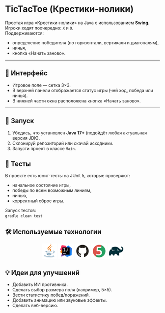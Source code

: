 # TicTacToe (Крестики-нолики)

Простая игра «Крестики-нолики» на Java с использованием **Swing**.  
Игроки ходят поочередно: `X` и `O`.  
Поддерживаются:
- определение победителя (по горизонтали, вертикали и диагоналям),
- ничья,
- кнопка «Начать заново».

---

## 📸 Интерфейс
- Игровое поле — сетка 3×3.
- В верхней панели отображается статус игры (чей ход, победа или ничья).
- В нижней части окна расположена кнопка «Начать заново».

---

## 🚀 Запуск

1. Убедись, что установлен **Java 17+** (подойдёт любая актуальная версия JDK).
2. Склонируй репозиторий или скачай исходники.
3. Запусти проект в классе `Main`.

## 🧪 Тесты

В проекте есть юнит-тесты на JUnit 5, которые проверяют:
- начальное состояние игры, 
- победы по всем возможным линиям, 
- ничью, 
- корректный сброс игры.

Запуск тестов:  
`
gradle clean test
`

## 🛠 Используемые технологии
<p align="center">
<img src="icons/Java.svg" width="50" />
<img src="icons/Intelij_IDEA.svg" width="50" />
<img src="icons/GitHub.svg" width="50" />
<img src="icons/JUnit5.svg" width="50" />
<img src="icons/Gradle.svg" width="50" />
</p>

## 💡 Идеи для улучшений
- Добавить ИИ противника. 
- Сделать выбор размера поля (например, 5×5). 
- Вести статистику побед/поражений. 
- Добавить анимацию или звуковые эффекты. 
- Сделать веб-версию.